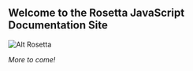 Welcome to the Rosetta JavaScript Documentation Site
----------------------------------------------------

![Alt Rosetta](http://www.unidata.ucar.edu/img/v3/logos/pzhta-300x300.jpg "Rosetta")

*More to come!*
